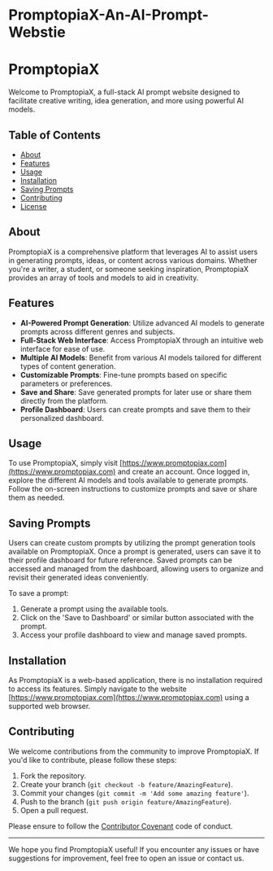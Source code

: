 # PromptopiaX-An-AI-Prompt-Webstie

# PromptopiaX

Welcome to PromptopiaX, a full-stack AI prompt website designed to facilitate creative writing, idea generation, and more using powerful AI models.

## Table of Contents
- [About](#about)
- [Features](#features)
- [Usage](#usage)
- [Installation](#installation)
- [Saving Prompts](#saving-prompts)
- [Contributing](#contributing)
- [License](#license)

## About
PromptopiaX is a comprehensive platform that leverages AI to assist users in generating prompts, ideas, or content across various domains. Whether you're a writer, a student, or someone seeking inspiration, PromptopiaX provides an array of tools and models to aid in creativity.

## Features
- **AI-Powered Prompt Generation**: Utilize advanced AI models to generate prompts across different genres and subjects.
- **Full-Stack Web Interface**: Access PromptopiaX through an intuitive web interface for ease of use.
- **Multiple AI Models**: Benefit from various AI models tailored for different types of content generation.
- **Customizable Prompts**: Fine-tune prompts based on specific parameters or preferences.
- **Save and Share**: Save generated prompts for later use or share them directly from the platform.
- **Profile Dashboard**: Users can create prompts and save them to their personalized dashboard.

## Usage
To use PromptopiaX, simply visit [https://www.promptopiax.com](https://www.promptopiax.com) and create an account. Once logged in, explore the different AI models and tools available to generate prompts. Follow the on-screen instructions to customize prompts and save or share them as needed.

## Saving Prompts
Users can create custom prompts by utilizing the prompt generation tools available on PromptopiaX. Once a prompt is generated, users can save it to their profile dashboard for future reference. Saved prompts can be accessed and managed from the dashboard, allowing users to organize and revisit their generated ideas conveniently.

To save a prompt:
1. Generate a prompt using the available tools.
2. Click on the 'Save to Dashboard' or similar button associated with the prompt.
3. Access your profile dashboard to view and manage saved prompts.

## Installation
As PromptopiaX is a web-based application, there is no installation required to access its features. Simply navigate to the website [https://www.promptopiax.com](https://www.promptopiax.com) using a supported web browser.

## Contributing
We welcome contributions from the community to improve PromptopiaX. If you'd like to contribute, please follow these steps:
1. Fork the repository.
2. Create your branch (`git checkout -b feature/AmazingFeature`).
3. Commit your changes (`git commit -m 'Add some amazing feature'`).
4. Push to the branch (`git push origin feature/AmazingFeature`).
5. Open a pull request.

Please ensure to follow the [Contributor Covenant](https://www.contributor-covenant.org/) code of conduct.


---

We hope you find PromptopiaX useful! If you encounter any issues or have suggestions for improvement, feel free to open an issue or contact us.
